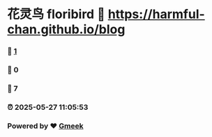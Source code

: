 # 花灵鸟 floribird :link: https://harmful-chan.github.io/blog 
### :page_facing_up: [1](https://harmful-chan.github.io/blog/tag.html) 
### :speech_balloon: 0 
### :hibiscus: 7 
### :alarm_clock: 2025-05-27 11:05:53 
### Powered by :heart: [Gmeek](https://github.com/Meekdai/Gmeek)
